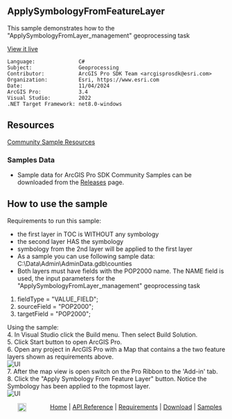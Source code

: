 ## ApplySymbologyFromFeatureLayer

<!-- TODO: Write a brief abstract explaining this sample -->
This sample demonstrates how to the "ApplySymbologyFromLayer_management" geoprocessing task  
  


<a href="https://pro.arcgis.com/en/pro-app/sdk/" target="_blank">View it live</a>

<!-- TODO: Fill this section below with metadata about this sample-->
```
Language:              C#
Subject:               Geoprocessing
Contributor:           ArcGIS Pro SDK Team <arcgisprosdk@esri.com>
Organization:          Esri, https://www.esri.com
Date:                  11/04/2024
ArcGIS Pro:            3.4
Visual Studio:         2022
.NET Target Framework: net8.0-windows
```

## Resources

[Community Sample Resources](https://github.com/Esri/arcgis-pro-sdk-community-samples#resources)

### Samples Data

* Sample data for ArcGIS Pro SDK Community Samples can be downloaded from the [Releases](https://github.com/Esri/arcgis-pro-sdk-community-samples/releases) page.  

## How to use the sample
<!-- TODO: Explain how this sample can be used. To use images in this section, create the image file in your sample project's screenshots folder. Use relative url to link to this image using this syntax: ![My sample Image](FacePage/SampleImage.png) -->
Requirements to run this sample:  
* the first layer in TOC is WITHOUT any symbology  
* the second layer HAS the symbology  
* symbology from the 2nd layer will be applied to the first layer  
* As a sample you can use following sample data: C:\Data\Admin\AdminData.gdb\counties  
* Both layers must have fields with the POP2000 name.  The NAME field is used, the input parameters for the "ApplySymbologyFromLayer_management" geoprocessing task  
  
1. fieldType = "VALUE_FIELD";
2. sourceField = "POP2000";  
3. targetField = "POP2000";  
  
Using the sample:  
4. In Visual Studio click the Build menu. Then select Build Solution.  
5. Click Start button to open ArcGIS Pro.  
6. Open any project in ArcGIS Pro with a Map that contains a the two feature layers shown as requirements above.  
![UI](Screenshots/Screen1.png)  
7. After the map view is open switch on the Pro Ribbon to the 'Add-in' tab.  
8. Click the "Apply Symbology From Feature Layer" button.  Notice the Symbology has been applied to the topmost layer.  
![UI](Screenshots/Screen2.png)  
  

<!-- End -->

&nbsp;&nbsp;&nbsp;&nbsp;&nbsp;&nbsp;<img src="https://esri.github.io/arcgis-pro-sdk/images/ArcGISPro.png"  alt="ArcGIS Pro SDK for Microsoft .NET Framework" height = "20" width = "20" align="top"  >
&nbsp;&nbsp;&nbsp;&nbsp;&nbsp;&nbsp;&nbsp;&nbsp;&nbsp;&nbsp;&nbsp;&nbsp;
[Home](https://github.com/Esri/arcgis-pro-sdk/wiki) | <a href="https://pro.arcgis.com/en/pro-app/latest/sdk/api-reference" target="_blank">API Reference</a> | [Requirements](https://github.com/Esri/arcgis-pro-sdk/wiki#requirements) | [Download](https://github.com/Esri/arcgis-pro-sdk/wiki#installing-arcgis-pro-sdk-for-net) | <a href="https://github.com/esri/arcgis-pro-sdk-community-samples" target="_blank">Samples</a>
